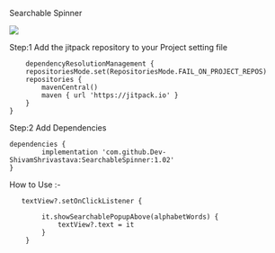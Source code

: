 Searchable Spinner

[![](https://jitpack.io/v/Dev-ShivamShrivastava/SearchableSpinner.svg)](https://jitpack.io/#Dev-ShivamShrivastava/SearchableSpinner)

Step:1  Add the jitpack repository to your Project setting file


        dependencyResolutionManagement {
		repositoriesMode.set(RepositoriesMode.FAIL_ON_PROJECT_REPOS)
		repositories {
			mavenCentral()
			maven { url 'https://jitpack.io' }
		}
	}

Step:2 Add Dependencies

    dependencies {
	        implementation 'com.github.Dev-ShivamShrivastava:SearchableSpinner:1.02'
	}

How to Use :- 
  
       textView?.setOnClickListener {

            it.showSearchablePopupAbove(alphabetWords) {
                textView?.text = it
            }
        }
